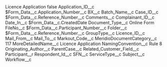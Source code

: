 <?xml version="1.0" encoding="UTF-8"?>
<CustomMetadata xmlns="http://soap.sforce.com/2006/04/metadata" xmlns:xsi="http://www.w3.org/2001/XMLSchema-instance" xmlns:xsd="http://www.w3.org/2001/XMLSchema">
    <label>Licence Application</label>
    <protected>false</protected>
    <values>
        <field>Application_ID__c</field>
        <value xsi:type="xsd:string">$Form_Data__c.Application_Number__c</value>
    </values>
    <values>
        <field>BX__c</field>
        <value xsi:nil="true"/>
    </values>
    <values>
        <field>Batch_Name__c</field>
        <value xsi:nil="true"/>
    </values>
    <values>
        <field>Case_ID__c</field>
        <value xsi:type="xsd:string">$Form_Data__c.Reference_Number__c</value>
    </values>
    <values>
        <field>Comments__c</field>
        <value xsi:nil="true"/>
    </values>
    <values>
        <field>Complainant_ID__c</field>
        <value xsi:nil="true"/>
    </values>
    <values>
        <field>Date_In__c</field>
        <value xsi:type="xsd:string">$Form_Data__c.CreatedDate</value>
    </values>
    <values>
        <field>Document_Type__c</field>
        <value xsi:type="xsd:string">Online Form</value>
    </values>
    <values>
        <field>FileNo__c</field>
        <value xsi:type="xsd:string">$Form_Data__c.Participant_Number__c</value>
    </values>
    <values>
        <field>Folder__c</field>
        <value xsi:type="xsd:string">$Form_Data__c.Reference_Number__c</value>
    </values>
    <values>
        <field>GroupType__c</field>
        <value xsi:nil="true"/>
    </values>
    <values>
        <field>Licence_ID__c</field>
        <value xsi:nil="true"/>
    </values>
    <values>
        <field>Mail_From__c</field>
        <value xsi:nil="true"/>
    </values>
    <values>
        <field>Mail_To__c</field>
        <value xsi:nil="true"/>
    </values>
    <values>
        <field>Markout_Code__c</field>
        <value xsi:nil="true"/>
    </values>
    <values>
        <field>MeridioDocumentCategory__c</field>
        <value xsi:type="xsd:string">117</value>
    </values>
    <values>
        <field>MoreDetailedName__c</field>
        <value xsi:type="xsd:string">Licence Application</value>
    </values>
    <values>
        <field>NamingConvention__c</field>
        <value xsi:type="xsd:string">Rule 8</value>
    </values>
    <values>
        <field>Originating_Author__c</field>
        <value xsi:nil="true"/>
    </values>
    <values>
        <field>ParentCase__c</field>
        <value xsi:nil="true"/>
    </values>
    <values>
        <field>Related_Customer_Field__c</field>
        <value xsi:type="xsd:string">Participant__r</value>
    </values>
    <values>
        <field>Respondent_Id__c</field>
        <value xsi:nil="true"/>
    </values>
    <values>
        <field>SFN__c</field>
        <value xsi:nil="true"/>
    </values>
    <values>
        <field>ServiceType__c</field>
        <value xsi:nil="true"/>
    </values>
    <values>
        <field>Subject__c</field>
        <value xsi:nil="true"/>
    </values>
    <values>
        <field>Workflow__c</field>
        <value xsi:nil="true"/>
    </values>
</CustomMetadata>
